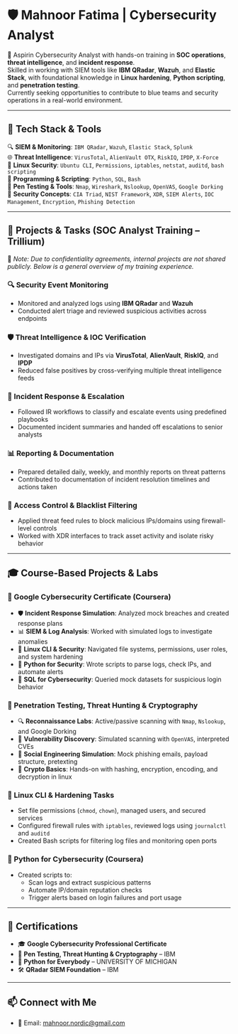 # 🛡️ Mahnoor Fatima | Cybersecurity Analyst

🎯 Aspirin Cybersecurity Analyst with hands-on training in **SOC operations**, **threat intelligence**, and **incident response**.  
Skilled in working with SIEM tools like **IBM QRadar**, **Wazuh**, and **Elastic Stack**, with foundational knowledge in **Linux hardening**, **Python scripting**, and **penetration testing**.  
Currently seeking opportunities to contribute to blue teams and security operations in a real-world environment.

---

## 🧰 Tech Stack & Tools

🔍 **SIEM & Monitoring**: `IBM QRadar`, `Wazuh`, `Elastic Stack`, `Splunk`  
🌐 **Threat Intelligence**: `VirusTotal`, `AlienVault OTX`, `RiskIQ`, `IPDP`, `X-Force`  
🐧 **Linux Security**: `Ubuntu CLI`, `Permissions`, `iptables`, `netstat`, `auditd`, `bash scripting`  
🐍 **Programming & Scripting**: `Python`, `SQL`, `Bash`  
🧪 **Pen Testing & Tools**: `Nmap`, `Wireshark`, `Nslookup`, `OpenVAS`, `Google Dorking`  
🔐 **Security Concepts**: `CIA Triad`, `NIST Framework`, `XDR`, `SIEM Alerts`, `IOC Management`, `Encryption`, `Phishing Detection`

---

## 📂 Projects & Tasks (SOC Analyst Training – Trillium)

🔐 *Note: Due to confidentiality agreements, internal projects are not shared publicly. Below is a general overview of my training experience.*

### 🔍 Security Event Monitoring
- Monitored and analyzed logs using **IBM QRadar** and **Wazuh**
- Conducted alert triage and reviewed suspicious activities across endpoints

### 🛡️ Threat Intelligence & IOC Verification
- Investigated domains and IPs via **VirusTotal**, **AlienVault**, **RiskIQ**, and **IPDP**
- Reduced false positives by cross-verifying multiple threat intelligence feeds

### 🚨 Incident Response & Escalation
- Followed IR workflows to classify and escalate events using predefined playbooks
- Documented incident summaries and handed off escalations to senior analysts

### 📊 Reporting & Documentation
- Prepared detailed daily, weekly, and monthly reports on threat patterns
- Contributed to documentation of incident resolution timelines and actions taken

### 🔐 Access Control & Blacklist Filtering
- Applied threat feed rules to block malicious IPs/domains using firewall-level controls
- Worked with XDR interfaces to track asset activity and isolate risky behavior

---

## 🎓 Course-Based Projects & Labs

### 📘 Google Cybersecurity Certificate (Coursera)

- 🛡️ **Incident Response Simulation**: Analyzed mock breaches and created response plans
- 📊 **SIEM & Log Analysis**: Worked with simulated logs to investigate anomalies
- 🐧 **Linux CLI & Security**: Navigated file systems, permissions, user roles, and system hardening
- 🐍 **Python for Security**: Wrote scripts to parse logs, check IPs, and automate alerts
- 🧮 **SQL for Cybersecurity**: Queried mock datasets for suspicious login behavior

### 🧪 Penetration Testing, Threat Hunting & Cryptography 

- 🔍 **Reconnaissance Labs**: Active/passive scanning with `Nmap`, `Nslookup`, and Google Dorking
- 🐛 **Vulnerability Discovery**: Simulated scanning with `OpenVAS`, interpreted CVEs
- 🎯 **Social Engineering Simulation**: Mock phishing emails, payload structure, pretexting
- 🔐 **Crypto Basics**: Hands-on with hashing, encryption, encoding, and decryption in linux

### 🐧 Linux CLI & Hardening Tasks

- Set file permissions (`chmod`, `chown`), managed users, and secured services
- Configured firewall rules with `iptables`, reviewed logs using `journalctl` and `auditd`
- Created Bash scripts for filtering log files and monitoring open ports

### 🐍 Python for Cybersecurity (Coursera)

- Created scripts to:
  - Scan logs and extract suspicious patterns
  - Automate IP/domain reputation checks
  - Trigger alerts based on login failures and port usage

---

## 🏅 Certifications

- 🎓 **Google Cybersecurity Professional Certificate** 
- 🧠 **Pen Testing, Threat Hunting & Cryptography** – IBM
- 🐍 **Python for Everybody** – UNIVERSITY OF MICHIGAN
- 🛠️ **QRadar SIEM Foundation** – IBM


---

## 📫 Connect with Me

- 📧 Email: [mahnoor.nordic@gmail.com](mailto:mahnoor.nordic@gmail.com)


